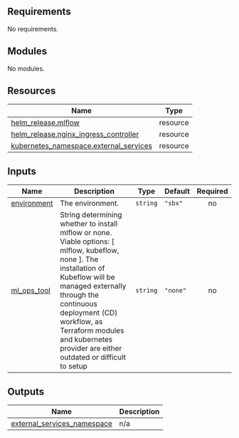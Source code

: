 <!-- BEGIN_TF_DOCS -->
## Requirements

No requirements.

## Modules

No modules.

## Resources

| Name | Type |
|------|------|
| [helm_release.mlflow](https://registry.terraform.io/providers/hashicorp/helm/latest/docs/resources/release) | resource |
| [helm_release.nginx_ingress_controller](https://registry.terraform.io/providers/hashicorp/helm/latest/docs/resources/release) | resource |
| [kubernetes_namespace.external_services](https://registry.terraform.io/providers/hashicorp/kubernetes/latest/docs/resources/namespace) | resource |

## Inputs

| Name | Description | Type | Default | Required |
|------|-------------|------|---------|:--------:|
| <a name="input_environment"></a> [environment](#input\_environment) | The environment. | `string` | `"sbx"` | no |
| <a name="input_ml_ops_tool"></a> [ml\_ops\_tool](#input\_ml\_ops\_tool) | String determining whether to install mlflow or none. Viable options: [ mlflow, kubeflow, none ]. The installation of Kubeflow will be managed externally through the continuous deployment (CD) workflow, as Terraform modules and kubernetes provider are either outdated or difficult to setup | `string` | `"none"` | no |

## Outputs

| Name | Description |
|------|-------------|
| <a name="output_external_services_namespace"></a> [external\_services\_namespace](#output\_external\_services\_namespace) | n/a |
<!-- END_TF_DOCS -->